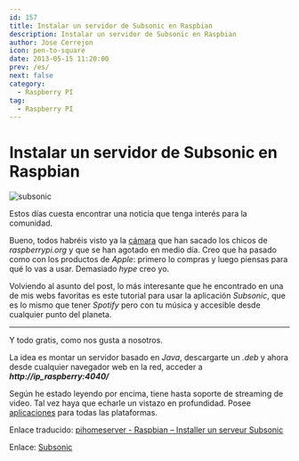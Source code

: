 ```yaml
---
id: 157
title: Instalar un servidor de Subsonic en Raspbian
description: Instalar un servidor de Subsonic en Raspbian
author: Jose Cerrejon
icon: pen-to-square
date: 2013-05-15 11:20:00
prev: /es/
next: false
category:
  - Raspberry PI
tag:
  - Raspberry PI
---
```


# Instalar un servidor de Subsonic en Raspbian

![subsonic](/images/subsonic.jpg)

Estos días cuesta encontrar una noticia que tenga interés para la comunidad.

Bueno, todos habréis visto ya la [cámara](http://www.raspberrypi.org/archives/3890) que han sacado los chicos de *raspberrypi.org* y que se han agotado en medio día. Creo que ha pasado como con los productos de *Apple*: primero lo compras y luego piensas para qué lo vas a usar. Demasiado *hype* creo yo.

Volviendo al asunto del post, lo más interesante que he encontrado en una de mis webs favoritas es este tutorial para usar la aplicación *Subsonic*, que es lo mismo que tener *Spotify* pero con tu música y accesible desde cualquier punto del planeta.

- - -
Y todo gratis, como nos gusta a nosotros.

La idea es montar un servidor basado en *Java*, descargarte un *.deb* y ahora desde cualquier navegador web en la red, acceder a ***http://ip_raspberry:4040/***

Según he estado leyendo por encima, tiene hasta soporte de streaming de video. Tal vez haya que echarle un vistazo en profundidad. Posee [aplicaciones](http://www.subsonic.org/pages/apps.jsp) para todas las plataformas.

Enlace traducido: [pihomeserver - Raspbian – Installer un serveur Subsonic
](http://translate.google.com/translate?hl=es&sl=fr&tl=es&u=http%3A%2F%2Fpihomeserver.wordpress.com%2F2013%2F05%2F11%2Fraspberry-pi-home-server-raspbian-installer-un-serveur-subsonic%2F)

Enlace: [Subsonic](http://www.subsonic.org) 